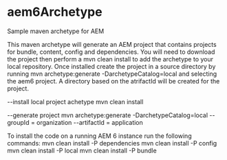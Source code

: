 # aem6Archetype
Sample maven archetype for AEM

This maven archetype will generate an AEM project that contains projects for bundle, content, config and dependencies.
You will need to download the project then perform a mvn clean install to add the archetype to your local repository.
Once installed create the project in a source directory by running mvn archetype:generate -DarchetypeCatalog=local and
selecting the aem6 project.  A directory based on the atrifactId will be created for the project.

--install local project achetype
mvn clean install

--generate project
mvn archetype:generate -DarchetypeCatalog=local
--groupId = organization
--artifactId = application

To install the code on a running AEM 6 instance run the following commands:
mvn clean install -P dependencies
mvn clean install -P config
mvn clean install -P local
mvn clean install -P bundle
